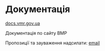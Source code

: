 # Документація

[docs.vmr.gov.ua](http://docs.vmr.gov.ua)

Документація по сайту ВМР


Пропозиції та зауваження надсилати: [email](mailto:steven13@vmr.gov.ua?subject=[GitHub]%20Source%20Han%20Sans)



